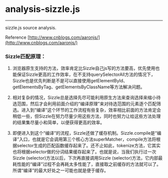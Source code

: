 # analysis-sizzle.js

----------

sizzle.js source analysis.

Reference [http://www.cnblogs.com/aaronjs/](http://www.cnblogs.com/aaronjs/)

### Sizzle匹配原理： ###
1. 浏览器原生支持的方法，效率肯定比Sizzle自己js写的方法要高，优先使用也能保证Sizzle更高的工作效率，在不支持querySelectorAll方法的情况下，Sizzle也是优先判断是不是可以直接使用getElementById、getElementsByTag、getElementsByClassName等方法解决问题。

2. 相对复杂的情况，Sizzle总是选择先尽可能利用原生方法来查询选择来缩小待选范围，然后才会利用前面介绍的“编译原理”来对待选范围的元素逐个匹配筛选。进入到“编译”这个环节的工作流程有些复杂，效率相比前面的方法肯定会稍低一些，但Sizzle在努力尽量少用这些方法，同时也努力让给这些方法处理的结果集尽量小和简单，以便获得更高的效率。

3. 即便进入到这个“编译”的流程，Sizzle还做了缓存机制。Sizzle.compile是“编译”入口，也就是它会调用第三个核心方法superMatcher，compile方法将根据selector生成的匹配函数缓存起来了。还不止如此，tokenize方法，它其实也将根据selector做的分词结果缓存起来了。也就是说，当我们执行过一次Sizzle (selector)方法以后，下次再直接调用Sizzle (selector)方法，它内部最耗性能的“编译”过程不会再耗太多性能了，直接取之前缓存的方法就可以了。所谓“编译”的最大好处之一可能也就是便于缓存。